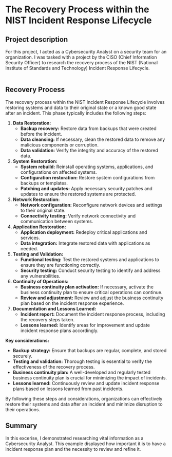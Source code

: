 <h1>The Recovery Process within the NIST Incident Response Lifecycle</h1>


<h2>Project description</h2>
For this project, I acted as a Cybersecurity Analyst on a security team for an organization. I was tasked with a project by the CISO (Chief Information Security Officer) to research the recovery process of the NIST (National Institute of Standards and Technology) Incident Response Lifecycle.<br/><br/>

<h2>Recovery Process</h2>

The recovery process within the NIST Incident Response Lifecycle involves restoring systems and data to their original state or a known good state after an incident. This phase typically includes the following steps:
1.	<b>Data Restoration:</b>
     - <b>Backup recovery:</b> Restore data from backups that were created before the incident.
     - <b>Data cleansing:</b> If necessary, clean the restored data to remove any malicious components or corruption.
     - <b>Data validation:</b> Verify the integrity and accuracy of the restored data.
2.	<b>System Restoration:</b>
     - <b>System rebuild:</b> Reinstall operating systems, applications, and configurations on affected systems.
     - <b>Configuration restoration:</b> Restore system configurations from backups or templates.
     - <b>Patching and updates:</b> Apply necessary security patches and updates to ensure the restored systems are protected.
3.	<b>Network Restoration:</b>
     - <b>Network configuration:</b> Reconfigure network devices and settings to their original state.
     - <b>Connectivity testing:</b> Verify network connectivity and communication between systems.
4.	<b>Application Restoration:</b>
     - <b>Application deployment:</b> Redeploy critical applications and services.
     - <b>Data integration:</b> Integrate restored data with applications as needed.
5.	<b>Testing and Validation:</b>
     - <b>Functional testing:</b> Test the restored systems and applications to ensure they are functioning correctly.
     - <b>Security testing:</b> Conduct security testing to identify and address any vulnerabilities.
6.	<b>Continuity of Operations:</b>
     - <b>Business continuity plan activation:</b> If necessary, activate the business continuity plan to ensure critical operations can continue.
     - <b>Review and adjustment:</b> Review and adjust the business continuity plan based on the incident response experience.
7.	<b>Documentation and Lessons Learned:</b>
     - <b>Incident report:</b> Document the incident response process, including the recovery steps taken.
     - <b>Lessons learned:</b> Identify areas for improvement and update incident response plans accordingly.

<b>Key considerations:</b>
   - <b>Backup strategy:</b> Ensure that backups are regular, complete, and stored securely.
   - <b>Testing and validation:</b> Thorough testing is essential to verify the effectiveness of the recovery process.
   - <b>Business continuity plan:</b> A well-developed and regularly tested business continuity plan is crucial for minimizing the impact of incidents.
   - <b>Lessons learned:</b> Continuously review and update incident response plans based on lessons learned from past incidents.

By following these steps and considerations, organizations can effectively restore their systems and data after an incident and minimize disruption to their operations.

<h2>Summary</h2>

In this excerise, I demonstrated researching vital information as a Cybersecurity Analyst. This example displayed how important it is to have a incident response plan and the necessity to review and refine it.
